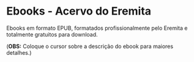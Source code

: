 # Ebooks - Acervo do Eremita
Ebooks em formato EPUB, formatados profissionalmente pelo Eremita e totalmente gratuitos para download.

(**OBS:** Coloque o cursor sobre a descrição do ebook para maiores detalhes.)
